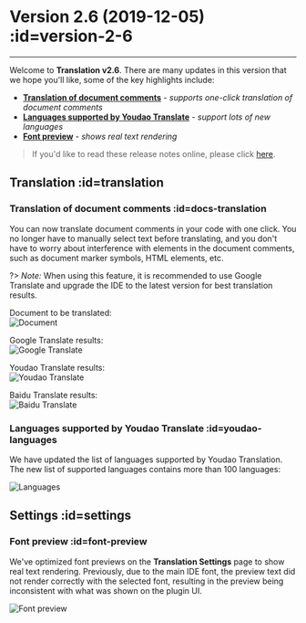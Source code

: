 # Version 2.6 (2019-12-05) :id=version-2-6

---

Welcome to **Translation v2.6**. There are many updates in this version that we hope you'll like, some of the key highlights include:

- [**Translation of document comments**](#docs-translation) - _supports one-click translation of document comments_
- [**Languages supported by Youdao Translate**](#youdao-languages) - _support lots of new languages_
- [**Font preview**](#font-preview) - _shows real text rendering_

> If you'd like to read these release notes online, please click [here](#/ko/updates ':ignore :target=_blank').

## Translation :id=translation
### Translation of document comments :id=docs-translation

You can now translate document comments in your code with one click. You no longer have to manually select text before translating, and you don't have to worry about interference with elements in the document comments, such as document marker symbols, HTML elements, etc.

?> _Note:_ When using this feature, it is recommended to use Google Translate and upgrade the IDE to the latest version for best translation results.

Document to be translated:  
![Document](/updates/img/v2_6/doc_code.png)

Google Translate results:  
![Google Translate](/updates/img/v2_6/doc_google.gif)

Youdao Translate results:  
![Youdao Translate](/updates/img/v2_6/doc_youdao.png)

Baidu Translate results:  
![Baidu Translate](/updates/img/v2_6/doc_baidu.png)

### Languages supported by Youdao Translate :id=youdao-languages

We have updated the list of languages supported by Youdao Translation. The new list of supported languages contains more than 100 languages:

![Languages](/updates/img/v2_6/languages.gif)

## Settings :id=settings
### Font preview :id=font-preview

We've optimized font previews on the **Translation Settings** page to show real text rendering. Previously, due to the main IDE font, the preview text did not render correctly with the selected font, resulting in the preview being inconsistent with what was shown on the plugin UI.

![Font preview](/updates/img/v2_6/font.gif)